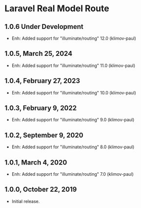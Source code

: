 Laravel Real Model Route
========================

1.0.6 Under Development
-----------------------

- Enh: Added support for "illuminate/routing" 12.0 (klimov-paul)


1.0.5, March 25, 2024
---------------------

- Enh: Added support for "illuminate/routing" 11.0 (klimov-paul)


1.0.4, February 27, 2023
------------------------

- Enh: Added support for "illuminate/routing" 10.0 (klimov-paul)


1.0.3, February 9, 2022
-----------------------

- Enh: Added support for "illuminate/routing" 9.0 (klimov-paul)


1.0.2, September 9, 2020
------------------------

- Enh: Added support for "illuminate/routing" 8.0 (klimov-paul)


1.0.1, March 4, 2020
--------------------

- Enh: Added support for "illuminate/routing" 7.0 (klimov-paul)


1.0.0, October 22, 2019
-----------------------

- Initial release.
